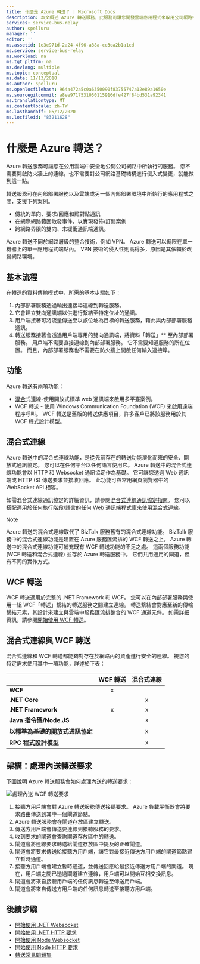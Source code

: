 ```yaml
---
title: 什麼是 Azure 轉送？ | Microsoft Docs
description: 本文概述 Azure 轉送服務，此服務可讓您開發雲端應用程式來取用公司網路中所執行的內部部署服務，而不需要開啟防火牆連線或對網路基礎結構進行侵入式變更。
services: service-bus-relay
author: spelluru
manager: ''
editor: ''
ms.assetid: 1e3e971d-2a24-4f96-a88a-ce3ea2b1a1cd
ms.service: service-bus-relay
ms.workload: na
ms.tgt_pltfrm: na
ms.devlang: multiple
ms.topic: conceptual
ms.date: 11/13/2018
ms.author: spelluru
ms.openlocfilehash: 964a472a5c0a6350090f83755747a12e89a1650e
ms.sourcegitcommit: a8ee9717531050115916dfe427f84bd531a92341
ms.translationtype: MT
ms.contentlocale: zh-TW
ms.lasthandoff: 05/12/2020
ms.locfileid: "83211628"
---
```

# <a name="what-is-azure-relay"></a>什麼是 Azure 轉送？
Azure 轉送服務可讓您在公用雲端中安全地公開公司網路中所執行的服務。 您不需要開啟防火牆上的連線，也不需要對公司網路基礎結構進行侵入式變更，就能做到這一點。 

轉送服務可在內部部署服務以及雲端或另一個內部部署環境中所執行的應用程式之間，支援下列案例。 

- 傳統的單向、要求/回應和點對點通訊 
- 在網際網路範圍散發事件，以實現發佈/訂閱案例 
- 跨網路界限的雙向、未緩衝通訊端通訊。

Azure 轉送不同於網路層級的整合技術，例如 VPN。 Azure 轉送可以侷限在單一機器上的單一應用程式端點內。 VPN 技術的侵入性則高得多，原因是其依賴於改變網路環境。 

## <a name="basic-flow"></a>基本流程
在轉送的資料傳輸模式中，所需的基本步驟如下：

1. 內部部署服務透過輸出連接埠連線到轉送服務。 
2. 它會建立雙向通訊端以供進行繫結至特定位址的通訊。 
3. 用戶端接著可將流量傳送至以該位址為目標的轉送服務，藉此與內部部署服務通訊。 
4. 轉送服務接著會透過用戶端專用的雙向通訊端，將資料「轉送」** 至內部部署服務。 用戶端不需要直接連線到內部部署服務。 它不需要知道服務的所在位置。 而且，內部部署服務也不需要在防火牆上開啟任何輸入連接埠。


## <a name="features"></a>功能 
Azure 轉送有兩項功能︰

- [混合](#hybrid-connections)式連線-使用開放式標準 web 通訊端來啟用多平臺案例。
- WCF 轉送 - 使用 Windows Communication Foundation (WCF) 來啟用遠端程序呼叫。 WCF 轉送是舊版的轉送供應項目，許多客戶已將該服務用於其 WCF 程式設計模型。

## <a name="hybrid-connections"></a>混合式連線

Azure 轉送中的混合式連線功能，是從先前存在的轉送功能演化而來的安全、開放式通訊協定。 您可以在任何平台以任何語言使用它。 Azure 轉送中的混合式連線功能會以 HTTP 和 Websocket 通訊協定作為基礎。 它可讓您透過 Web 通訊端或 HTTP (S) 傳送要求並接收回應。 此功能可與常用網頁瀏覽器中的 WebSocket API 相容。 

如需混合式連線通訊協定的詳細資訊，請參閱[混合式連線通訊協定指南](relay-hybrid-connections-protocol.md)。 您可以搭配適用於任何執行階段/語言的任何 Web 通訊端程式庫來使用混合式連線。

> [!NOTE]
> Azure 轉送的混合式連線取代了 BizTalk 服務舊有的混合式連線功能。 BizTalk 服務中的混合式連線功能是建置在 Azure 服務匯流排的 WCF 轉送之上。 Azure 轉送中的混合式連線功能可補充既有 WCF 轉送功能的不足之處。 這兩個服務功能 (WCF 轉送和混合式連線) 並存於 Azure 轉送服務中。 它們共用通用的閘道，但有不同的實作方式。

## <a name="wcf-relay"></a>WCF 轉送
WCF 轉送適用於完整的 .NET Framework 和 WCF。 您可以在內部部署服務與使用一組 WCF「轉送」繫結的轉送服務之間建立連線。 轉送繫結會對應至新的傳輸繫結元素，其設計來建立與雲端中服務匯流排整合的 WCF 通道元件。 如需詳細資訊，請參閱[開始使用 WCF 轉送](service-bus-relay-tutorial.md)。

## <a name="hybrid-connections-vs-wcf-relay"></a>混合式連線與 WCF 轉送
混合式連線和 WCF 轉送都能夠對存在於網路內的資產進行安全的連線。 視您的特定需求使用其中一項功能，詳述於下表︰

|  | WCF 轉送 | 混合式連線 |
| --- |:---:|:---:|
| **WCF** |x | |
| **.NET Core** | |x |
| **.NET Framework** |x |x |
| **Java 指令碼/Node.JS** | |x |
| **以標準為基礎的開放式通訊協定** | |x |
| **RPC 程式設計模型** | |x |

## <a name="architecture-processing-of-incoming-relay-requests"></a>架構：處理內送轉送要求
下圖說明 Azure 轉送服務會如何處理內送的轉送要求：

![處理內送 WCF 轉送要求](./media/relay-what-is-it/ic690645.png)

1. 接聽方用戶端會對 Azure 轉送服務傳送接聽要求。 Azure 負載平衡器會將要求路由傳送到其中一個閘道節點。 
2. Azure 轉送服務會在閘道存放區建立轉送。 
3. 傳送方用戶端會傳送要連線到接聽服務的要求。 
4. 收到要求的閘道會查詢閘道存放區中的轉送。 
5. 閘道會將連線要求轉送給閘道存放區中提及的正確閘道。 
6. 閘道會將要求傳送給接聽方用戶端，讓它對最接近傳送方用戶端的閘道節點建立暫時通道。 
7. 接聽方用戶端會建立暫時通道，並傳送回應給最接近傳送方用戶端的閘道。 現在，用戶端之間已透過閘道建立連線，用戶端可以開始互相交換訊息。 
8. 閘道會將來自接聽用戶端的任何訊息轉送至傳送用戶端。 
9. 閘道會將來自傳送方用戶端的任何訊息轉送至接聽方用戶端。  

## <a name="next-steps"></a>後續步驟
* [開始使用 .NET Websocket](relay-hybrid-connections-dotnet-get-started.md)
* [開始使用 .NET HTTP 要求](relay-hybrid-connections-http-requests-dotnet-get-started.md)
* [開始使用 Node Websocket](relay-hybrid-connections-node-get-started.md)
* [開始使用 Node HTTP 要求](relay-hybrid-connections-http-requests-node-get-started.md)
* [轉送常見問題集](relay-faq.md)

